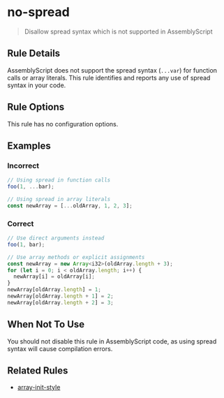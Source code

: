 # no-spread

> Disallow spread syntax which is not supported in AssemblyScript

## Rule Details

AssemblyScript does not support the spread syntax (`...var`) for function calls or array literals. This rule identifies and reports any use of spread syntax in your code.

## Rule Options

This rule has no configuration options.

## Examples

### Incorrect

```ts
// Using spread in function calls
foo(1, ...bar);

// Using spread in array literals
const newArray = [...oldArray, 1, 2, 3];
```

### Correct

```ts
// Use direct arguments instead
foo(1, bar);

// Use array methods or explicit assignments
const newArray = new Array<i32>(oldArray.length + 3);
for (let i = 0; i < oldArray.length; i++) {
  newArray[i] = oldArray[i];
}
newArray[oldArray.length] = 1;
newArray[oldArray.length + 1] = 2;
newArray[oldArray.length + 2] = 3;
```

## When Not To Use

You should not disable this rule in AssemblyScript code, as using spread syntax will cause compilation errors.

## Related Rules

- [array-init-style](./array-init-style.md)
